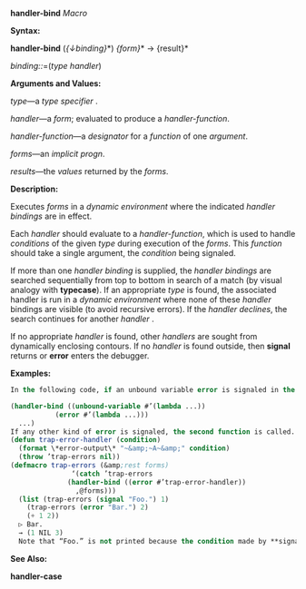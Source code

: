 **handler-bind** *Macro* 



**Syntax:** 



**handler-bind** (*\{↓binding\}*\*) *\{form\}*\* → \{result\}\* 



*binding::*=(*type handler*) 



**Arguments and Values:** 



*type*—a *type specifier* . 



*handler*—a *form*; evaluated to produce a *handler-function*. 



*handler-function*—a *designator* for a *function* of one *argument*. 



*forms*—an *implicit progn*. 



*results*—the *values* returned by the *forms*. 



**Description:** 



Executes *forms* in a *dynamic environment* where the indicated *handler bindings* are in effect. 



Each *handler* should evaluate to a *handler-function*, which is used to handle *conditions* of the given *type* during execution of the *forms*. This *function* should take a single argument, the *condition* being signaled. 



If more than one *handler binding* is supplied, the *handler bindings* are searched sequentially from top to bottom in search of a match (by visual analogy with **typecase**). If an appropriate *type* is found, the associated handler is run in a *dynamic environment* where none of these *handler* bindings are visible (to avoid recursive errors). If the *handler declines*, the search continues for another *handler* . 



If no appropriate *handler* is found, other *handlers* are sought from dynamically enclosing contours. If no *handler* is found outside, then **signal** returns or **error** enters the debugger. 



**Examples:**
```lisp
In the following code, if an unbound variable error is signaled in the body (and not handled by an intervening handler), the first function is called. 

(handler-bind ((unbound-variable #’(lambda ...)) 
	       (error #’(lambda ...))) 
  ...) 
If any other kind of error is signaled, the second function is called. In either case, neither handler is active while executing the code in the associated function. 
(defun trap-error-handler (condition) 
  (format \*error-output\* "~&amp;~A~&amp;" condition) 
  (throw ’trap-errors nil)) 
(defmacro trap-errors (&amp;rest forms) 
		       ‘(catch ’trap-errors 
			  (handler-bind ((error #’trap-error-handler)) 
			    ,@forms))) 
  (list (trap-errors (signal "Foo.") 1) 
	(trap-errors (error "Bar.") 2) 
	(+ 1 2)) 
  ▷ Bar. 
  → (1 NIL 3) 
  Note that “Foo.” is not printed because the condition made by **signal** is a *simple condition*, which is not of *type* **error**, so it doesn’t trigger the handler for **error** set up by trap-errors. 
```
**See Also:** 



**handler-case** 



